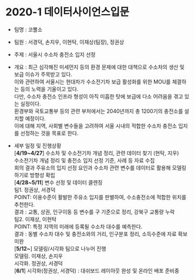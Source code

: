 # 2020-1 데이터사이언스입문
* 팀명 : 코뿔소 <br>
* 팀원 : 서경덕, 손지우, 이현탁, 이재상(팀장), 정권상 <br>
* 주제 : 서울시 수소차 충전소 입지 선정 <br>
* 개요 : 최근 심각해진 미세먼지 등의 환경 문제에 대한 대책으로 수소차의 생산 및 보급 이슈가 주목받고 있다. <br>
이와 관련하여 서울시는 현대차가 수소전기차 보급 활성화를 위한 MOU를 체결하는 등의 노력을 기울이고 있다. <br>
다만, 수소차 충전소 인프라 형성이 아직 미흡한 탓에 보급에 다소 어려움을 겪고 있는 실정이다. <br>
환경부와 국토교통부 등의 관련 부처에서는 2040년까지 총 1200기의 충전소를 설치할 예정이다. <br>
이에 대해 지역, 사회별 변수들을 고려하여 서울 시내의 적합한 수소차 충전소 입지를 선정하는 것을 목표로 한다. <br>

* 세부 일정 및 진행상황<br>
[**4/19~4/27**] 수소차 및 수소전기차 개념 정리, 관련 데이터 찾기 (현탁, 지우) <br>
수소전기차 개념 정리 및 충전소 입지 선정 기준, 사례 등 자료 수집 <br>
회의 결과 주유소의 입지 선정 요인과 수소차 관련 변수를 데이터로 활용해 모델링하기로 방향성 확립 <br>
[**4/28~5/11**] 변수 선정 및 데이터 클렌징<br>
팀1. 정권상, 서경덕<br>
POINT: 이용수준이 활발한 주유소 입지를 판별하여, 수소충전소에 적합한 위치를 추천한다.<br>
결과 : 교통, 상권, 인구이동 등 변수를 구 기준으로 정리, 강북구 교통량 누락<br>
팀2. 이재상, 이현탁<br>
POINT: 특정 지역의 미래에 등록될 수소차 대수를 예측한다.<br>
결과 : 동별 수소차 대수 및 충전소와의 거리, 인구분포 정리, 소득수준에 자료 확보 미완<br>
[**5/12~**] 모델링/시각화 팀으로 나누어 진행<br>
모델링. 이재상, 손지우<br>
시각화. 정권상, 서경덕<br>
[**6/1**]
시각화(정권상, 서경덕) : 대쉬보드 레이아웃 완성 및 온라인 배포 준비중
